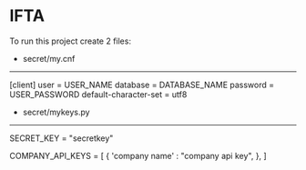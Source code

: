 # IFTA

To run this project create 2 files:
- secret/my.cnf
*****************
[client]
user = USER_NAME
database = DATABASE_NAME
password = USER_PASSWORD
default-character-set = utf8


- secret/mykeys.py
*****************
SECRET_KEY = "secretkey"

COMPANY_API_KEYS = [
	{
		'company name' : "company api key",
	},
]
